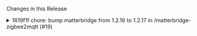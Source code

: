Changes in this Release

<details><summary>1619f1f chore: bump matterbridge from 1.2.16 to 1.2.17 in /matterbridge-zigbee2mqtt (#19)</summary>
chore: bump matterbridge from 1.2.16 to 1.2.17 in /matterbridge-zigbee2mqtt (#19)

Bumps [matterbridge](https://github.com/Luligu/matterbridge) from 1.2.16
to 1.2.17.
<details>
<summary>Release notes</summary>
<p><em>Sourced from <a
href="https://github.com/Luligu/matterbridge/releases">matterbridge's
releases</a>.</em></p>
<blockquote>
<h2>Release 1.2.17</h2>
<h2>[1.2.17] - 2024-05-22</h2>
<h3>Fixed</h3>
<ul>
<li>[matterbridge]: Fixed the issue causing the commissioning reset for
all fabrics when only one is removed. (Apple uses 2 fabrics: Home app
and Key chain).</li>
</ul>
<h3>Changed</h3>
<ul>
<li>[matterbridge]: Preliminary integration for the new
matterbridge-shelly plugin (still not published)</li>
<li>[matterbridge]: Updated dependencies</li>
<li>[matterbridge]: Moved eslint to
<code>@​typescript-eslint/strict</code> and
<code>@​typescript-eslint/stylistic</code></li>
</ul>
<h3>Added</h3>
<ul>
<li>[frontend]: Fetch data in Home page every minute</li>
<li>[device]: Added new method addClusterServerFromList</li>
<li>[device]: Added ModeSelectClusterServer (only for testing)</li>
<li>[matterbridge]: Added fabric info in the log on startup</li>
<li>[matterbridge]: Added vendorId for Alexa</li>
</ul>
<!-- raw HTML omitted -->
</blockquote>
</details>
<details>
<summary>Changelog</summary>
<p><em>Sourced from <a
href="https://github.com/Luligu/matterbridge/blob/main/CHANGELOG.md">matterbridge's
changelog</a>.</em></p>
<blockquote>
<h2>[1.2.17] - 2024-05-25</h2>
<h3>Fixed</h3>
<ul>
<li>[matterbridge]: Fixed the issue causing the commissioning reset for
all fabrics when only one is removed. (Apple uses 2 fabrics: Home app
and Key chain).</li>
</ul>
<h3>Changed</h3>
<ul>
<li>[matterbridge]: Preliminary integration for the new
matterbridge-shelly plugin (still not published)</li>
<li>[matterbridge]: Updated dependencies</li>
<li>[matterbridge]: Moved eslint to
<code>@​typescript-eslint/strict</code> and
<code>@​typescript-eslint/stylistic</code></li>
</ul>
<h3>Added</h3>
<ul>
<li>[frontend]: Fetch data in Home page every minute</li>
<li>[device]: Added new method addClusterServerFromList</li>
<li>[device]: Added ModeSelectClusterServer (only for testing)</li>
<li>[matterbridge]: Added fabric info in the log on startup</li>
<li>[matterbridge]: Added vendorId for Alexa</li>
</ul>
<!-- raw HTML omitted -->
</blockquote>
</details>
<details>
<summary>Commits</summary>
<ul>
<li>See full diff in <a
href="https://github.com/Luligu/matterbridge/commits/1.2.17">compare
view</a></li>
</ul>
</details>
<br />


[![Dependabot compatibility
score](https://dependabot-badges.githubapp.com/badges/compatibility_score?dependency-name=matterbridge&package-manager=npm_and_yarn&previous-version=1.2.16&new-version=1.2.17)](https://docs.github.com/en/github/managing-security-vulnerabilities/about-dependabot-security-updates#about-compatibility-scores)

Dependabot will resolve any conflicts with this PR as long as you don't
alter it yourself. You can also trigger a rebase manually by commenting
`@dependabot rebase`.

[//]: # (dependabot-automerge-start)
[//]: # (dependabot-automerge-end)

---

<details>
<summary>Dependabot commands and options</summary>
<br />

You can trigger Dependabot actions by commenting on this PR:
- `@dependabot rebase` will rebase this PR
- `@dependabot recreate` will recreate this PR, overwriting any edits
that have been made to it
- `@dependabot merge` will merge this PR after your CI passes on it
- `@dependabot squash and merge` will squash and merge this PR after
your CI passes on it
- `@dependabot cancel merge` will cancel a previously requested merge
and block automerging
- `@dependabot reopen` will reopen this PR if it is closed
- `@dependabot close` will close this PR and stop Dependabot recreating
it. You can achieve the same result by closing it manually
- `@dependabot show <dependency name> ignore conditions` will show all
of the ignore conditions of the specified dependency
- `@dependabot ignore this major version` will close this PR and stop
Dependabot creating any more for this major version (unless you reopen
the PR or upgrade to it yourself)
- `@dependabot ignore this minor version` will close this PR and stop
Dependabot creating any more for this minor version (unless you reopen
the PR or upgrade to it yourself)
- `@dependabot ignore this dependency` will close this PR and stop
Dependabot creating any more for this dependency (unless you reopen the
PR or upgrade to it yourself)


</details>

Signed-off-by: dependabot[bot] <support@github.com>
Co-authored-by: dependabot[bot] <49699333+dependabot[bot]@users.noreply.github.com></details>